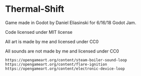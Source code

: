 # Thermal-Shift

Game made in Godot by Daniel Eliasinski for 6/16/18 Godot Jam.

Code licensed under MIT license

All art is made by me and licensed under CC0

All sounds are not made by me and licensed under CC0
```
https://opengameart.org/content/steam-boiler-sound-loop
https://opengameart.org/content/flare-ignition
https://opengameart.org/content/electronic-device-loop
```

